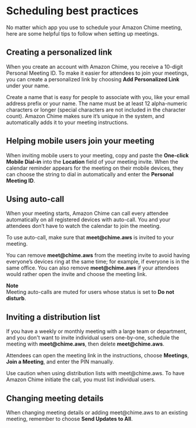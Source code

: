 # Scheduling best practices<a name="chime-scheduling-best-practices"></a>

No matter which app you use to schedule your Amazon Chime meeting, here are some helpful tips to follow when setting up meetings\.

## Creating a personalized link<a name="personalized-link"></a>

When you create an account with Amazon Chime, you receive a 10\-digit Personal Meeting ID\. To make it easier for attendees to join your meetings, you can create a personalized link by choosing **Add Personalized Link** under your name\.

Create a name that is easy for people to associate with you, like your email address prefix or your name\. The name must be at least 12 alpha\-numeric characters or longer \(special characters are not included in the character count\)\. Amazon Chime makes sure it’s unique in the system, and automatically adds it to your meeting instructions\. 

## Helping mobile users join your meeting<a name="mobile-users"></a>

When inviting mobile users to your meeting, copy and paste the **One\-click Mobile Dial\-in** into the **Location** field of your meeting invite\. When the calendar reminder appears for the meeting on their mobile devices, they can choose the string to dial in automatically and enter the **Personal Meeting ID**\.

## Using auto\-call<a name="autocall"></a>

When your meeting starts, Amazon Chime can call every attendee automatically on all registered devices with auto\-call\. You and your attendees don’t have to watch the calendar to join the meeting\.

To use auto\-call, make sure that **meet@chime\.aws** is invited to your meeting\.

You can remove **meet@chime\.aws** from the meeting invite to avoid having everyone’s devices ring at the same time; for example, if everyone is in the same office\. You can also remove **meet@chime\.aws** if your attendees would rather open the invite and choose the meeting link\.

**Note**  
Meeting auto\-calls are muted for users whose status is set to **Do not disturb**\.

## Inviting a distribution list<a name="distribution-list"></a>

If you have a weekly or monthly meeting with a large team or department, and you don't want to invite individual users one\-by\-one, schedule the meeting with **meet@chime\.aws**, then delete **meet@chime\.aws**\. 

Attendees can open the meeting link in the instructions, choose **Meetings**, **Join a Meeting**, and enter the PIN manually\.

Use caution when using distribution lists with meet@chime\.aws\. To have Amazon Chime initiate the call, you must list individual users\.

## Changing meeting details<a name="meeting-details"></a>

When changing meeting details or adding meet@chime\.aws to an existing meeting, remember to choose **Send Updates to All**\.